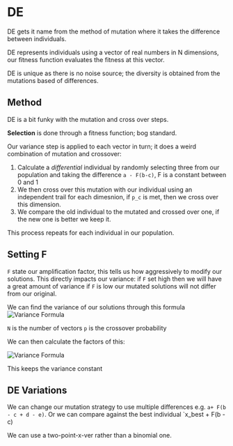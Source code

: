 # DE 

DE gets it name from the method of mutation where it takes the difference between individuals. 

DE represents individuals using a vector of real numbers in N dimensions, our fitness function evaluates the fitness at this vector. 

DE is unique as there is no noise source; the diversity is obtained from the mutations based of differences. 

## Method 

DE is a bit funky with the mutation and cross over steps.

**Selection** is done through a fitness function; bog standard. 

Our variance step is applied to each vector in turn; it does a weird combination of mutation and crossover:

1. Calculate a _differential_ individual by randomly selecting three from our population and taking the difference `a - F(b-c)`, F is a constant between 0 and 1
2. We then cross over this mutation with our individual using an independent trail for each dimesnion, if `p_c` is met, then we cross over this dimension. 
3. We compare the old individual to the mutated and crossed over one, if the new one is better we keep it. 

This process repeats for each individual in our population. 

## Setting F

`F` state our amplification factor, this tells us how aggressively to modify our solutions. This directly impacts our variance: if `F` set high then we will have a great amount of variance if `F` is low our mutated solutions will not differ from our original. 

We can find the variance of our solutions through this formula
![Variance Formula](de2.png)

`N` is the number of vectors 
`p` is the crossover probability

We can then calculate the factors of this:

![Variance Formula](de3.png)

This keeps the variance constant

## DE Variations

We can change our mutation strategy to use multiple differences e.g. `a+ F(b - c + d - e)`. Or we can compare against the best individual `x_best + F(b - c)

We can use a two-point-x-ver rather than a binomial one. 


